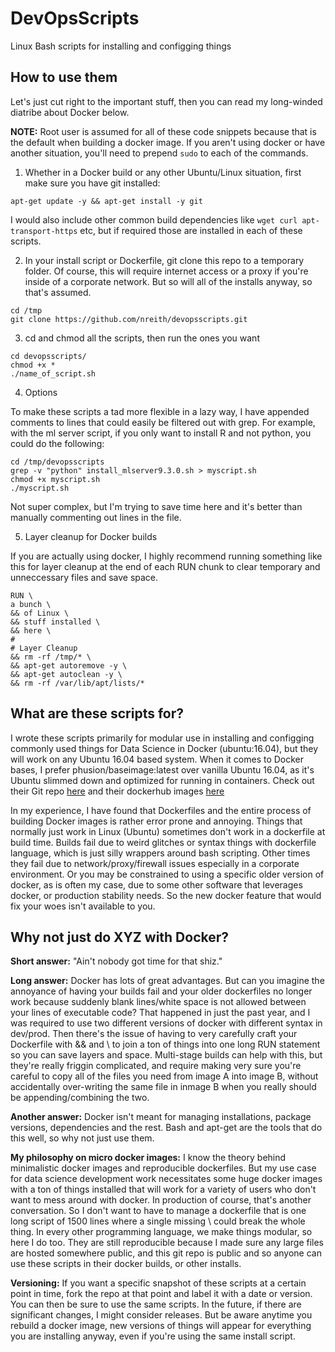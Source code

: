 # DevOpsScripts
Linux Bash scripts for installing and configging things

## How to use them

Let's just cut right to the important stuff, then you can read my long-winded diatribe about Docker below.

**NOTE:** Root user is assumed for all of these code snippets because that is the default when building a docker image. If you aren't using docker or have another situation, you'll need to prepend ```sudo``` to each of the commands.

1. Whether in a Docker build or any other Ubuntu/Linux situation, first make sure you have git installed:

```apt-get update -y && apt-get install -y git```

I would also include other common build dependencies like ```wget curl apt-transport-https``` etc, but if required those are installed in each of these scripts.

2. In your install script or Dockerfile, git clone this repo to a temporary folder. Of course, this will require internet access or a proxy if you're inside of a corporate network. But so will all of the installs anyway, so that's assumed.

```
cd /tmp
git clone https://github.com/nreith/devopsscripts.git
```

3. cd and chmod all the scripts, then run the ones you want

```
cd devopsscripts/
chmod +x *
./name_of_script.sh
```

4. Options

To make these scripts a tad more flexible in a lazy way, I have appended comments to lines that could easily be filtered out with grep. For example, with the ml server script, if you only want to install R and not python, you could do the following:

```
cd /tmp/devopsscripts
grep -v "python" install_mlserver9.3.0.sh > myscript.sh
chmod +x myscript.sh
./myscript.sh
```
Not super complex, but I'm trying to save time here and it's better than manually commenting out lines in the file.

5. Layer cleanup for Docker builds

If you are actually using docker, I highly recommend running something like this for layer cleanup at the end of each RUN chunk to clear temporary and unneccessary files and save space.

```
RUN \
a bunch \
&& of Linux \
&& stuff installed \
&& here \
#
# Layer Cleanup
&& rm -rf /tmp/* \
&& apt-get autoremove -y \
&& apt-get autoclean -y \
&& rm -rf /var/lib/apt/lists/*
```

## What are these scripts for?

I wrote these scripts primarily for modular use in installing and configging commonly used things for Data Science in Docker (ubuntu:16.04), but they will work on any Ubuntu 16.04 based system. When it comes to Docker bases, I prefer phusion/baseimage:latest over vanilla Ubuntu 16.04, as it's Ubuntu slimmed down and optimized for running in containers. Check out their Git repo [here](https://github.com/phusion/baseimage-docker) and their dockerhub images [here](https://hub.docker.com/r/phusion/baseimage/)

In my experience, I have found that Dockerfiles and the entire process of building Docker images is rather error prone and annoying. Things that normally just work in Linux (Ubuntu) sometimes don't work in a dockerfile at build time. Builds fail due to weird glitches or syntax things with dockerfile language, which is just silly wrappers around bash scripting. Other times they fail due to network/proxy/firewall issues especially in a corporate environment. Or you may be constrained to using a specific older version of docker, as is often my case, due to some other software that leverages docker, or production stability needs. So the new docker feature that would fix your woes isn't available to you.

## Why not just do XYZ with Docker?

**Short answer:** "Ain't nobody got time for that shiz."

**Long answer:** Docker has lots of great advantages. But can you imagine the annoyance of having your builds fail and your older dockerfiles no longer work because suddenly blank lines/white space is not allowed between your lines of executable code? That happened in just the past year, and I was required to use two different versions of docker with different syntax in dev/prod. Then there's the issue of having to very carefully craft your Dockerfile with && and \ to join a ton of things into one long RUN statement so you can save layers and space. Multi-stage builds can help with this, but they're really friggin complicated, and require making very sure you're careful to copy all of the files you need from image A into image B, without accidentally over-writing the same file in inmage B when you really should be appending/combining the two.

**Another answer:** Docker isn't meant for managing installations, package versions, dependencies and the rest. Bash and apt-get are the tools that do this well, so why not just use them.

**My philosophy on micro docker images:** I know the theory behind minimalistic docker images and reproducible dockerfiles. But my use case for data science development work necessitates some huge docker images with a ton of things installed that will work for a variety of users who don't want to mess around with docker. In production of course, that's another conversation. So I don't want to have to manage a dockerfile that is one long script of 1500 lines where a single missing \ could break the whole thing. In every other programming language, we make things modular, so here I do too. They are still reproducible because I made sure any large files are hosted somewhere public, and this git repo is public and so anyone can use these scripts in their docker builds, or other installs.

**Versioning:** If you want a specific snapshot of these scripts at a certain point in time, fork the repo at that point and label it with a date or version. You can then be sure to use the same scripts. In the future, if there are significant changes, I might consider releases. But be aware anytime you rebuild a docker image, new versions of things will appear for everything you are installing anyway, even if you're using the same install script.
